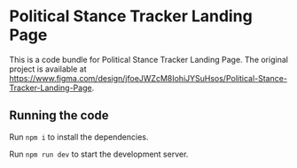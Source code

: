 
  # Political Stance Tracker Landing Page

  This is a code bundle for Political Stance Tracker Landing Page. The original project is available at https://www.figma.com/design/jfoeJWZcM8IohiJYSuHsos/Political-Stance-Tracker-Landing-Page.

  ## Running the code

  Run `npm i` to install the dependencies.

  Run `npm run dev` to start the development server.
  